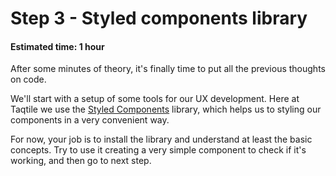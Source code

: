 # Step 3 - Styled components library
#### Estimated time: 1 hour

After some minutes of theory, it's finally time to put all the previous thoughts on code.

We'll start with a setup of some tools for our UX development. Here at Taqtile we use the [Styled Components](https://www.styled-components.com/docs/basics) library, which helps us to styling our components in a very convenient way.

For now, your job is to install the library and understand at least the basic concepts. Try to use it creating a very simple component to check if it's working, and then go to next step.
